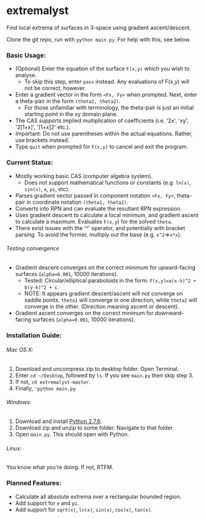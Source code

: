 extremalyst
===========

Find local extrema of surfaces in 3-space using gradient ascent/descent.

Clone the git repo, run with `python main.py`. For help with this, see below.

### Basic Usage:
* (Optional) Enter the equation of the surface `F(x,y)` which you wish to analyse.
  * To skip this step, enter `pass` instead. Any evaluations of F(x,y) will not be correct, however.
* Enter a gradient vector in the form `<Fx, Fy>` when prompted. Next, enter a theta-pair in the form `(theta1, theta2)`.
  * For those unfamiliar with terminology, the theta-pair is just an initial starting point in the xy domain plane.
* The CAS supports implied multiplication of coefficients (i.e. '2x', 'xy', '2[1+x]', '[1+x]2' etc.).
* Important: Do not use parentheses within the actual equations. Rather, use brackets instead.
* Type `quit` when prompted for `F(x,y)` to cancel and exit the program.

### Current Status:
* Mostly working basic CAS (computer algebra system).
  * Does not support mathematical functions or constants (e.g. `ln(x)`, `sin(x)`, `e`, `pi`, etc).
* Parses gradient vector passed in component notation `<Fx, Fy>`, theta-pair in coordinate notation `(theta1, theta2)`.
* Converts into RPN and can evaluate the resultant RPN expression.
* Uses gradient descent to calculate a local minimum, and gradient ascent to calculate a maximum. Evaluates `F(x,y`) for the solved `theta`.
* There exist issues with the '^' operator, and potentially with bracket parsing. To avoid the former, multiply out the base (e.g. `x^2`=>`x*x`).

###### Testing convergence
* Gradient descent converges on the correct minimum for upward-facing surfaces (`alpha=0.001`, 10000 iterations).
  * Tested: Circular/elliptical paraboloids in the form: `F(x,y)=a(x-h)^2 + b(y-k)^2 + c`.
  * NOTE: It appears gradient descent/ascent will not converge on saddle points. `theta1` will converge in one direction, while `theta2` will converge in the other. (Direction meaning ascent or descent).
* Gradient ascent converges on the correct minimum for downward-facing surfaces (`alpha=0.001`, 10000 iterations).

### Installation Guide:
###### Mac OS X:
1. Download and uncompress zip to desktop folder. Open Terminal.
2. Enter `cd ~/Desktop`, followed by `ls`. If you see `main.py` then skip step 3.
3. If not, `cd extremalyst-master`.
4. Finally, `'python main.py`.

###### Windows:
1. Download and install [Python 2.7.6](http://python.org/download/releases/2.7.6/).
2. Download zip and unzip to some folder. Navigate to that folder.
3. Open `main.py`. This should open with Python.

###### Linux:
You know what you're doing. If not, RTFM.

### Planned Features:
* Calculate all absolute extrema over a rectangular bounded region.
* Add support for `e` and `pi`.
* Add support for `sqrt(x)`, `ln(x)`, `sin(x)`, `cos(x)`, `tan(x)`.

